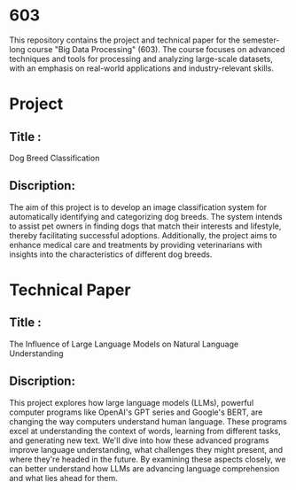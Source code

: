 # 603
This repository contains the project and technical paper for the semester-long course "Big Data Processing" (603). The course focuses on advanced techniques and tools for processing and analyzing large-scale datasets, with an emphasis on real-world applications and industry-relevant skills.

# **Project**
## Title :
Dog Breed Classification

## **Discription**:

The aim of this project is to develop an image classification system for automatically
identifying and categorizing dog breeds. The system intends to assist pet owners in finding
dogs that match their interests and lifestyle, thereby facilitating successful adoptions.
Additionally, the project aims to enhance medical care and treatments by providing
veterinarians with insights into the characteristics of different dog breeds.




# **Technical Paper**

## **Title** :
The Influence of Large Language Models on Natural Language Understanding

## **Discription**:

This project explores how large language models (LLMs), powerful computer programs like OpenAI's GPT series and Google's BERT, are changing the way computers understand human language. These programs excel at understanding the context of words, learning from different tasks, and generating new text. We'll dive into how these advanced programs improve language understanding, what challenges they might present, and where they're headed in the future. By examining these aspects closely, we can better understand how LLMs are advancing language comprehension and what lies ahead for them.



